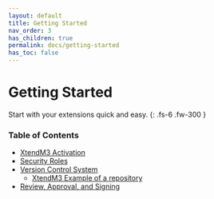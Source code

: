 ```yaml
---
layout: default
title: Getting Started
nav_order: 3
has_children: true
permalink: docs/getting-started
has_toc: false
---
```


# Getting Started

Start with your extensions quick and easy.
{: .fs-6 .fw-300 }
  
  
### Table of Contents
* [XtendM3 Activation](xtendm3-activation.md)
* [Security Roles](security-roles.md)
* [Version Control System](../documentation/version-controlling.md) 
  * [XtendM3 Example of a repository](https://github.com/infor-cloud/acme-corp-extensions)
 * [Review, Approval, and Signing](../documentation/approval-requirements.md)


